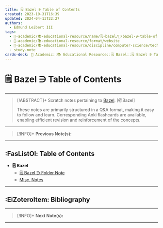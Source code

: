 ```yaml
---
title: 🗒️ Bazel ∋ Table of Contents
created: 2023-10-31T16:39
updated: 2024-04-13T22:27
authors:
  - Edmund Leibert III
tags:
  - 🔴-academic/📚-educational-resource/name/🗒️-bazel/🔖/bazel-∋-table-of-contents
  - 🔴-academic/📚-educational-resource/format/website
  - 🔴-academic/📚-educational-resource/discipline/computer-science/technology/bazel
  - study-note
cards-deck: 🔴 Academic::📚 Educational Resource::🗒️ Bazel::🗒️ Bazel ∋ Table of Contents
---
```


# 🗒️ Bazel ∋ Table of Contents

---

> [!ABSTRACT]+ 
> Scratch notes pertaining to [Bazel](https://bazel.build/). [@Bazel]
> 
> These notes are primarily structured in a Q&A format, making it easy to follow and learn. Corresponding Anki flashcards are available, enabling efficient revision and reinforcement of the concepts.

---

> [!INFO]+ 
> **Previous Note(s):**
> 

---

## :FasListOl: Table of Contents

- **🗒️ Bazel**
	- [🗒️ Bazel ∋ Folder Note](the-vault/src/🔴%20Academic/📚%20Educational%20Resource/Scratch%20notes/🗒️%20Bazel/🗒️%20Bazel%20∋%20Folder%20Note.md)
	- [Misc. Notes](the-vault/src/🔴%20Academic/📚%20Educational%20Resource/Scratch%20notes/🗒️%20Bazel/Misc.%20Notes.md)

---

## :EiZoteroItem: Bibliography

---

> [!INFO]+
> **Next Note(s):**

---